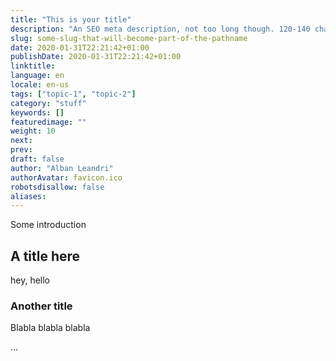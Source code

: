 ```yaml
---
title: "This is your title"
description: "An SEO meta description, not too long though. 120-140 characters is usually enough."
slug: some-slug-that-will-become-part-of-the-pathname
date: 2020-01-31T22:21:42+01:00
publishDate: 2020-01-31T22:21:42+01:00
linktitle:
language: en
locale: en-us
tags: ["topic-1", "topic-2"]
category: "stuff"
keywords: []
featuredimage: ""
weight: 10
next: 
prev: 
draft: false
author: "Alban Leandri"
authorAvatar: favicon.ico
robotsdisallow: false
aliases:
---
```


Some introduction

## A title here

hey, hello

### Another title

Blabla blabla blabla

...